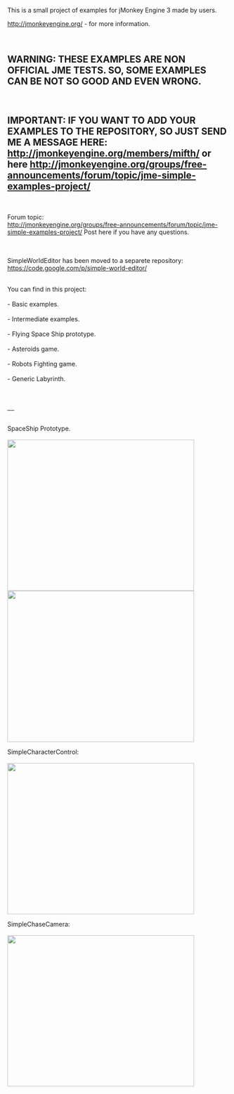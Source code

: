 This is a small project of examples for jMonkey Engine 3 made by users.

http://jmonkeyengine.org/ - for more information.

<br>
<h2>WARNING: THESE EXAMPLES ARE NON OFFICIAL JME TESTS. SO, SOME EXAMPLES CAN BE NOT SO GOOD AND EVEN WRONG.</h2>
<br>

<h2>IMPORTANT: IF YOU WANT TO ADD YOUR EXAMPLES TO THE REPOSITORY, SO JUST SEND ME A MESSAGE HERE: <a href='http://jmonkeyengine.org/members/mifth/'>http://jmonkeyengine.org/members/mifth/</a> or here <a href='http://jmonkeyengine.org/groups/free-announcements/forum/topic/jme-simple-examples-project/'>http://jmonkeyengine.org/groups/free-announcements/forum/topic/jme-simple-examples-project/</a></h2>
<br>

Forum topic:<br>
<a href='http://jmonkeyengine.org/groups/free-announcements/forum/topic/jme-simple-examples-project/'>http://jmonkeyengine.org/groups/free-announcements/forum/topic/jme-simple-examples-project/</a>
Post here if you have any questions.<br>
<br>

<br>
SimpleWorldEditor has been moved to a separete repository:<br>
<a href='https://code.google.com/p/simple-world-editor/'>https://code.google.com/p/simple-world-editor/</a>
<br>

<br>You can find in this project:<br>
<br>- Basic examples.<br>
<br>- Intermediate examples.<br>
<br>- Flying Space Ship prototype.<br>
<br>- Asteroids game.<br>
<br>- Robots Fighting game.<br>
<br>- Generic Labyrinth.<br>
<br>
<br>

<a href='http://code.google.com/p/jme-glsl-shaders/'><img src='http://i.imgur.com/ahONl.png' alt='' border='0'> <a />
<a href='https://code.google.com/p/rise-of-mutants/'><img src='http://i.imgur.com/usfBS.png' alt='' border='0'> <a />
<a href='https://code.google.com/p/motiveai/'><img src='http://i.imgur.com/X0Ome.png' alt='' border='0'> <a />
<a href='http://code.google.com/p/blender-addons-by-mifth/'><img src='http://i.imgur.com/WSSym.png' alt='' border='0'> <a />
<a href='https://code.google.com/p/simple-world-editor/'><img src='http://i.imgur.com/m0JAJ2r.png' alt='' border='0'> <a />
<br>


<br>SpaceShip Prototype.<br>
<br><a href='http://www.youtube.com/watch?feature=player_embedded&v=uvfu5SLugG8' target='_blank'><img src='http://img.youtube.com/vi/uvfu5SLugG8/0.jpg' width='425' height=344 /></a>
<br><a href='http://www.youtube.com/watch?feature=player_embedded&v=yBn543_AEyA' target='_blank'><img src='http://img.youtube.com/vi/yBn543_AEyA/0.jpg' width='425' height=344 /></a>

SimpleCharacterControl:<br>
<br><a href='http://www.youtube.com/watch?feature=player_embedded&v=MwXnm3bVzpg' target='_blank'><img src='http://img.youtube.com/vi/MwXnm3bVzpg/0.jpg' width='425' height=344 /></a>

SimpleChaseCamera:<br>
<br><a href='http://www.youtube.com/watch?feature=player_embedded&v=GGZa8JIcc48' target='_blank'><img src='http://img.youtube.com/vi/GGZa8JIcc48/0.jpg' width='425' height=344 /></a>

